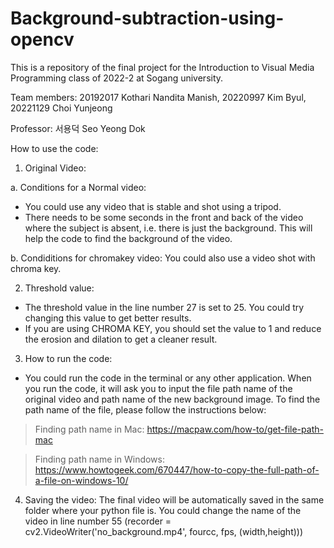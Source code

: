 # Background-subtraction-using-opencv
This is a repository of the final project for the Introduction to Visual Media Programming class of 2022-2 at Sogang university.

Team members: 20192017 Kothari Nandita Manish, 20220997 Kim Byul, 20221129 Choi Yunjeong

Professor: 서용덕 Seo Yeong Dok

How to use the code:

1. Original Video:

a. Conditions for a Normal video: 

- You could use any video that is stable and shot using a tripod. 
- There needs to be some seconds in the front and back of the video where the subject is absent, i.e. there is just the background. This will help the code to find the background of the video. 

b. Condiditions for chromakey video: You could also use a video shot with chroma key. 

2. Threshold value: 
- The threshold value in the line number 27 is set to 25. You could try changing this value to get better results. 
- If you are using CHROMA KEY, you should set the value to 1 and reduce the erosion and dilation to get a cleaner result. 

3. How to run the code:
- You could run the code in the terminal or any other application. When you run the code, it will ask you to input the file path name of the original video and path name of the new background image. To find the path name of the file, please follow the instructions below:

> Finding path name in Mac: https://macpaw.com/how-to/get-file-path-mac

> Finding path name in Windows: https://www.howtogeek.com/670447/how-to-copy-the-full-path-of-a-file-on-windows-10/

4. Saving the video: The final video will be automatically saved in the same folder where your python file is. You could change the name of the video in line number 55 (recorder = cv2.VideoWriter('no_background.mp4', fourcc, fps, (width,height)))

